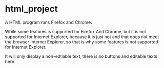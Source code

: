 # html_project
A HTML program runs Firefox and Chrome.

While some features is supported for Firefox And Chrome, but it is not supported for Internet Explorer, because it is just not and that does not meet the browser Internet Explorer, so that is why some features is not supported for Internet Explorer. 

It will only display a non-edtiable text, there is no buttons and editable texts here.
